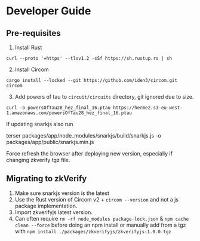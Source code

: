 # Developer Guide

## Pre-requisites

1. Install Rust
```shell
curl --proto '=https' --tlsv1.2 -sSf https://sh.rustup.rs | sh
```
2. Install Circom
```shell
cargo install --locked --git https://github.com/iden3/circom.git circom
```
3. Add powers of tau to `circuit/circuits` directory, git ignored due to size.
```shell
curl -o powersOfTau28_hez_final_16.ptau https://hermez.s3-eu-west-1.amazonaws.com/powersOfTau28_hez_final_16.ptau
```

If updating snarkjs also run

terser packages/app/node_modules/snarkjs/build/snarkjs.js -o packages/app/public/snarkjs.min.js


Force refresh the browser after deploying new version, especially if changing zkverify tgz file.

## Migrating to zkVerify

1. Make sure snarkjs version is the latest
2. Use the Rust version of Circom v2 + `circom --version` and not a js package implementation.
3. Import zkverifyjs latest version.
4. Can often require `rm -rf node_modules package-lock.json` & `npm cache clean --force` before doing an npm install or manually add from a tgz with `npm install ./packages/zkverifyjs/zkverifyjs-1.0.0.tgz`